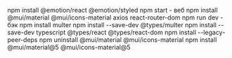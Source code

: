 npm install @emotion/react @emotion/styled
npm start - веб
npm install @mui/material @mui/icons-material axios react-router-dom
npm run dev - бэк
npm install multer
npm install --save-dev @types/multer
npm install --save-dev typescript @types/react @types/react-dom
npm install --legacy-peer-deps
npm uninstall @mui/material @mui/icons-material
npm install @mui/material@5 @mui/icons-material@5